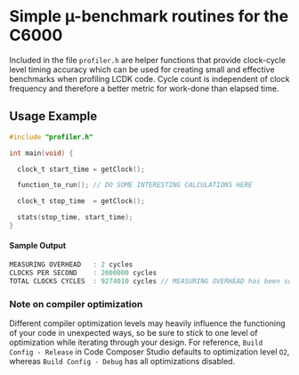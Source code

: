 # Simple µ-benchmark routines for the C6000

Included in the file `profiler.h` are helper functions that provide clock-cycle level timing accuracy which can be used for creating small and effective benchmarks when profiling LCDK code. Cycle count is independent of clock frequency and therefore a better metric for work-done than elapsed time.

## Usage Example

```c
#include "profiler.h"

int main(void) {

  clock_t start_time = getClock();

  function_to_run(); // DO SOME INTERESTING CALCULATIONS HERE

  clock_t stop_time  = getClock();

  stats(stop_time, start_time);
}

```
#### Sample Output

```c
MEASURING OVERHEAD   : 2 cycles
CLOCKS PER SECOND    : 2000000 cycles
TOTAL CLOCKS CYCLES  : 9274010 cycles // MEASURING OVERHEAD has been subtracted already
```

### Note on compiler optimization
Different compiler optimization levels may heavily influence the functioning of your code in unexpected ways, so be sure to stick to one level of optimization while iterating through your design. For reference, `Build Config - Release` in Code Composer Studio defaults to optimization level `O2`, whereas `Build Config - Debug` has all optimizations disabled.
